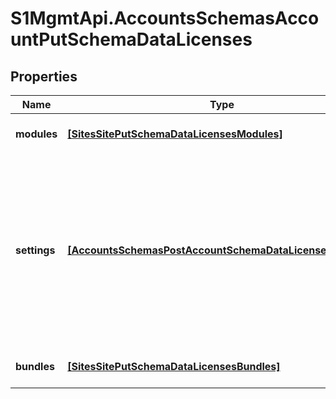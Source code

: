 # S1MgmtApi.AccountsSchemasAccountPutSchemaDataLicenses

## Properties
Name | Type | Description | Notes
------------ | ------------- | ------------- | -------------
**modules** | [**[SitesSitePutSchemaDataLicensesModules]**](SitesSitePutSchemaDataLicensesModules.md) | The list of Add-ons selected | [optional] 
**settings** | [**[AccountsSchemasPostAccountSchemaDataLicensesSettings]**](AccountsSchemasPostAccountSchemaDataLicensesSettings.md) | The list of Settings selected for the Bundle and Add-ons. If a Bundle or Add-on requires a Setting that is not defined, the default Setting is used. | [optional] 
**bundles** | [**[SitesSitePutSchemaDataLicensesBundles]**](SitesSitePutSchemaDataLicensesBundles.md) | The list of Bundles selected | [optional] 


